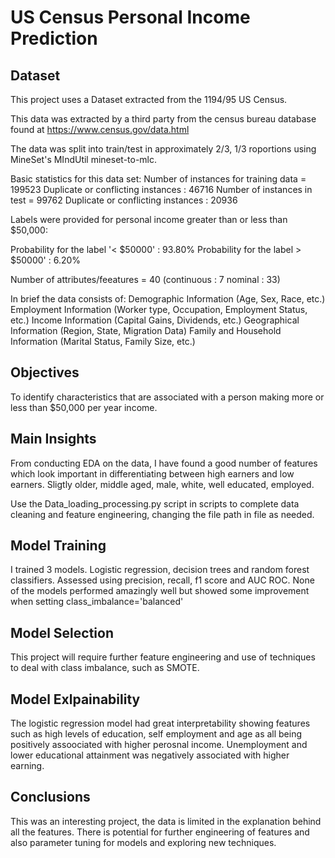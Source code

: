# US Census Personal Income Prediction 

## Dataset 
This project uses a Dataset extracted from the 1194/95 US Census. 

This data was extracted by a third party from the census bureau database found at https://www.census.gov/data.html

The data was split into train/test in approximately 2/3, 1/3 roportions using MineSet's MIndUtil mineset-to-mlc.

Basic statistics for this data set:
  Number of instances for training data = 199523
  Duplicate or conflicting instances : 46716
  Number of instances in test = 99762
  Duplicate or conflicting instances : 20936

Labels were provided for personal income greater than or less than $50,000:

Probability for the label '< $50000' : 93.80%
Probability for the label > $50000' : 6.20%

Number of attributes/feeatures = 40 (continuous : 7 nominal : 33)

In brief the data consists of:
Demographic Information (Age, Sex, Race, etc.)
Employment Information (Worker type, Occupation, Employment Status, etc.)
Income Information (Capital Gains, Dividends, etc.)
Geographical Information (Region, State, Migration Data)
Family and Household Information (Marital Status, Family Size, etc.)



## Objectives
To identify characteristics that are associated with a person making more or less than $50,000 per year income.



## Main Insights
From conducting EDA on the data, I have found a good number of features which look important in differentiating between high earners and low earners. 
Sligtly older, middle aged, male, white, well educated, employed. 

Use the Data_loading_processing.py script in scripts to complete data cleaning and feature engineering, changing the file path in file as needed. 

## Model Training 
I trained 3 models. Logistic regression, decision trees and random forest classifiers. 
Assessed using precision, recall, f1 score and AUC ROC. None of the models performed amazingly well but showed some improvement when setting class_imbalance='balanced'
## Model Selection 
This project will require further feature engineering and use of techniques to deal with class imbalance, such as SMOTE. 

## Model Exlpainability 
The logistic regression model had great interpretability showing features such as high levels of education, self employment and age as all being positively assoociated with higher perosnal income. Unemployment and lower educational attainment was negatively associated with higher earning. 

## Conclusions 
This was an interesting project, the data is limited in the explanation behind all the features. There is potential for further engineering of features and also parameter tuning for models and exploring new techniques. 
